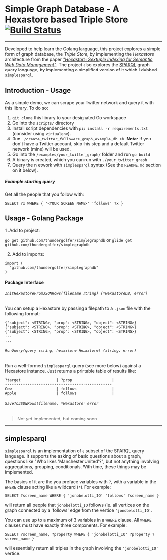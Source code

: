 # Simple Graph Database - A Hexastore based Triple Store  [![Build Status](https://travis-ci.com/thundergolfer/simplegraphdb.svg?token=yHGWQ42iK2BPk1FjaUMc&branch=master)](https://travis-ci.com/thundergolfer/simplegraphdb)
------

Developed to help learn the Golang language, this project explores a
simple form of graph database, the *Triple Store*, by implementing the
*Hexastore* architecture from the paper [*"Hexastore: Sextuple Indexing
for Semantic Web Data
Management"*](http://www.vldb.org/pvldb/1/1453965.pdf). The project also
explores the [SPARQL](https://en.wikipedia.org/wiki/SPARQL) graph query language, by implementing a simplified
version of it which I dubbed `simplesparql`.

## Introduction - Usage

As a simple demo, we can scrape your Twitter network and query it with
this library. To do so:

1. `git clone` this library to your designated Go workspace
2. Go into the `scripts/` directory
3. Install script dependencies with `pip install -r requirements.txt` (consider using `virtualenv`).
4. Run `./create_twitter_followers_graph_example_db.sh`. **Note:** If you don't have a Twitter account, skip this step and a default Twitter network (mine) will be used.
5. Go into the `/examples/your_twitter_graph/` folder and run `go build`
6. A binary is created, which you can run with `./your_twitter_graph`
7. Query the n etwork with `simplesparql` syntax (See the `README.md`
   section on it below).

##### Example starting query

Get all the people that you follow with:

`SELECT ?x WHERE { '<YOUR SCREEN NAME>' 'follows' ?x }`

## Usage - Golang Package

1 .Add to project:

`go get github.com/thundergolfer/simplegraphdb` or `glide get github.com/thundergolfer/simplegraphdb`

2. Add to imports:

```golang
import (
  "github.com/thundergolfer/simplegraphdb"
)
```

#### Package Interface

###### `InitHexastoreFromJSONRows(filename string) (*HexastoreDB, error)`

You can setup a Hexastore by passing a filepath to a `.json` file with the following format:

```
{"subject": <STRING>, "prop": <STRING>, "object": <STRING>}
{"subject": <STRING>, "prop": <STRING>, "object": <STRING>}
{"subject": <STRING>, "prop": <STRING>, "object": <STRING>}
...
...
```

###### `RunQuery(query string, hexastore Hexastore) (string, error)`

Run a well-formed `simplesparql` query (see more below) against a Hexastore instance. Just returns a printable table of results like:

```
?target                | ?prop                  |
------------------------------------------------
Cow                    | follows                |
Apple                  | follows                |
```

###### `SaveToJSONRows(filename, *Hexastore) error`

> Not yet implemented, but coming soon


----------

## simplesparql

`simplesparql` is an implementation of a subset of the SPARQL query
language. It supports the asking of basic questions about a graph,
questions like "Who likes 'Manchester United'?", but not anything
involving aggregations, grouping, conditionals. With time, these things
may be implemented.

The basics of it are the you preface variables with `?`, with a variable
in the `WHERE` clause acting like a wildcard (`*`). For example:

`SELECT ?screen_name WHERE { 'jonobelotti_IO' 'follows' ?screen_name }`

will return all people that `jonobelotti_IO` follows (ie. all vertices
on the graph connected by a 'follows' edge from the vertice
`'jonobelotti_IO'`.

You can use up to a maximum of 3 variables in a `WHERE` clause. All
`WHERE` clauses must have exactly three components. For example:

`SELECT ?screen_name, ?property WHERE { 'jonobelotti_IO' ?property
?screen_name }`

will essentially return all triples in the graph involving the
`'jonobelotti_IO'` vertice.
